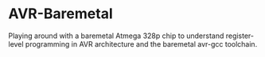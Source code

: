 # AVR-Baremetal
Playing around with a baremetal Atmega 328p chip to understand register-level programming in AVR architecture and the baremetal avr-gcc toolchain.
